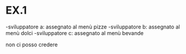 # EX.1
-sviluppatore a: assegnato al menù pizze
-sviluppatore b: assegnato al menù dolci
-sviluppatore c: assegnato al menù bevande

non ci posso credere

